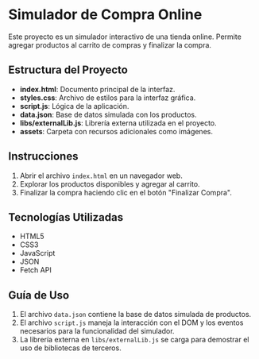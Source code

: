 # Simulador de Compra Online

Este proyecto es un simulador interactivo de una tienda online. Permite agregar productos al carrito de compras y finalizar la compra. 

## Estructura del Proyecto

- **index.html**: Documento principal de la interfaz.
- **styles.css**: Archivo de estilos para la interfaz gráfica.
- **script.js**: Lógica de la aplicación.
- **data.json**: Base de datos simulada con los productos.
- **libs/externalLib.js**: Librería externa utilizada en el proyecto.
- **assets**: Carpeta con recursos adicionales como imágenes.

## Instrucciones

1. Abrir el archivo `index.html` en un navegador web.
2. Explorar los productos disponibles y agregar al carrito.
3. Finalizar la compra haciendo clic en el botón "Finalizar Compra".

## Tecnologías Utilizadas

- HTML5
- CSS3
- JavaScript
- JSON
- Fetch API

## Guía de Uso

1. El archivo `data.json` contiene la base de datos simulada de productos.
2. El archivo `script.js` maneja la interacción con el DOM y los eventos necesarios para la funcionalidad del simulador.
3. La librería externa en `libs/externalLib.js` se carga para demostrar el uso de bibliotecas de terceros.
